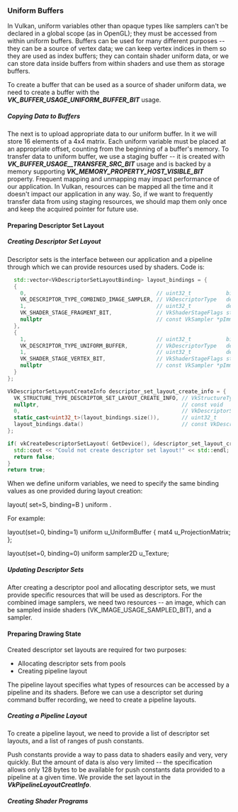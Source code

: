 ### Uniform Buffers

In Vulkan, uniform variables other than opaque types like samplers can't be declared in a global scope (as in OpenGL); they must be accessed from within uniform buffers. Buffers can be used for many different purposes -- they can be a source of vertex data; we can keep vertex indices in them so they are used as index buffers; they can contain shader uniform data, or we can store data inside buffers from within shaders and use them as storage buffers.

To create a buffer that can be used as a source of shader uniform data, we need to create a buffer with the ***VK_BUFFER_USAGE_UNIFORM_BUFFER_BIT*** usage.

##### Copying Data to Buffers

The next is to upload appropriate data to our uniform buffer. In it we will store 16 elements of a 4x4 matrix. Each uniform variable must be placed at an appropriate offset, counting from the beginning of a buffer's memory. To transfer data to uniform buffer, we use a staging buffer -- it is created with ***VK_BUFFER_USAGE__TRANSFER_SRC_BIT*** usage and is backed by a memory supporting ***VK_MEMORY_PROPERTY_HOST_VISIBLE_BIT*** property. Frequent mapping and unmapping may impact performance of our application. In Vulkan, resources can be mapped all the time and it doesn't impact our application in any way. So, if we want to frequently transfer data from using staging resources, we should map them only once and keep the acquired pointer for future use.

#### Preparing Descriptor Set Layout

##### Creating Descriptor Set Layout

Descriptor sets is the interface between our application and a pipeline through which we can provide resources used by shaders. Code is:

```c++
  std::vector<VkDescriptorSetLayoutBinding> layout_bindings = {
  {
    0,                                         // uint32_t           binding
    VK_DESCRIPTOR_TYPE_COMBINED_IMAGE_SAMPLER, // VkDescriptorType   descriptorType
    1,                                         // uint32_t           descriptorCount
    VK_SHADER_STAGE_FRAGMENT_BIT,              // VkShaderStageFlags stageFlags
    nullptr                                    // const VkSampler *pImmutableSamplers
  },                                                                  
  {                                                                   
    1,                                         // uint32_t           binding
    VK_DESCRIPTOR_TYPE_UNIFORM_BUFFER,         // VkDescriptorType   descriptorType
    1,                                         // uint32_t           descriptorCount
    VK_SHADER_STAGE_VERTEX_BIT,                // VkShaderStageFlags stageFlags
    nullptr                                    // const VkSampler *pImmutableSamplers
  }
};

VkDescriptorSetLayoutCreateInfo descriptor_set_layout_create_info = {
  VK_STRUCTURE_TYPE_DESCRIPTOR_SET_LAYOUT_CREATE_INFO, // VkStructureType  sType
  nullptr,                                             // const void      *pNext
  0,                                                   // VkDescriptorSetLayoutCreateFlags flags
  static_cast<uint32_t>(layout_bindings.size()),       // uint32_t         bindingCount
  layout_bindings.data()                               // const VkDescriptorSetLayoutBinding *pBindings
};

if( vkCreateDescriptorSetLayout( GetDevice(), &descriptor_set_layout_create_info, nullptr, &Vulkan.DescriptorSet.Layout ) != VK_SUCCESS ) {
  std::cout << "Could not create descriptor set layout!" << std::endl;
  return false;
}
return true;
```

When we define uniform variables, we need to specify the same binding values as one provided during layout creation:

layout( set=S, binding=B ) uniform <variable type> <variable names>.

For example:

layout(set=0, binding=1) uniform u_UniformBuffer {
    mat4 u_ProjectionMatrix;
};

layout(set=0, binding=0) uniform sampler2D u_Texture;

##### Updating Descriptor Sets

After creating a descriptor pool and allocating descriptor sets, we must provide specific resources that will be used as descriptors. For the combined image samplers, we need two resources -- an image, which can be sampled inside shaders (VK_IMAGE_USAGE_SAMPLED_BIT), and a sampler.

#### Preparing  Drawing State

Created descriptor set layouts are required for two purposes:

+ Allocating descriptor sets from pools
+ Creating pipeline layout

The pipeline layout specifies what types of resources can be accessed by a pipeline and its shaders. Before we can use a descriptor set during command buffer recording, we need to create a pipeline layouts.

##### Creating a Pipeline Layout

To create a pipeline layout, we need to provide a list of descriptor set layouts, and a list of ranges of push constants.

Push constants provide a way to pass data to shaders easily and very, very quickly. But the amount of data is also very limited -- the specification allows only 128 bytes to be available for push constants data provided to a pipeline at a given time. We provide the set layout in the ***VkPipelineLayoutCreatInfo***.

##### Creating Shader Programs

